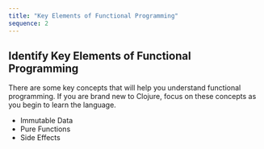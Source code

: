 ```yaml
---
title: "Key Elements of Functional Programming"
sequence: 2
---
```


## Identify Key Elements of Functional Programming

There are some key concepts that will help you understand functional programming. If you are brand new to Clojure, focus on these concepts as you begin to learn the language.

* Immutable Data
* Pure Functions
* Side Effects